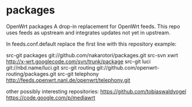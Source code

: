 packages
========

OpenWrt packages
A drop-in replacement for OpenWrt feeds.
This repo uses feeds as upstream and integrates updates not yet in upstream.


In feeds.conf.default replace the first line with this repository
example: 
  
  src-git packages git://github.com/nakarotori/packages.git
  src-svn xwrt http://x-wrt.googlecode.com/svn/trunk/package
  src-git luci git://nbd.name/luci.git
  src-git routing git://github.com/openwrt-routing/packages.git
  src-git telephony http://feeds.openwrt.nanl.de/openwrt/telephony.git
  
other possibly interesting repositories:
  https://github.com/tobiaswaldvogel
  https://code.google.com/p/mediawrt
